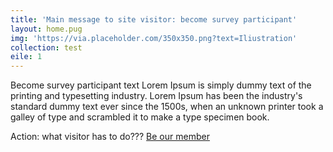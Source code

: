 ```yaml
---
title: 'Main message to site visitor: become survey participant'
layout: home.pug
img: 'https://via.placeholder.com/350x350.png?text=Iliustration'
collection: test
eile: 1
---
```

Become survey participant text Lorem Ipsum is simply dummy text of the printing and typesetting industry. Lorem Ipsum has been the industry's standard dummy text ever since the 1500s, when an unknown printer took a galley of type and scrambled it to make a type specimen book.

Action: what visitor has to do???
<a href="sign-up.html" class="button">Be our member</a>